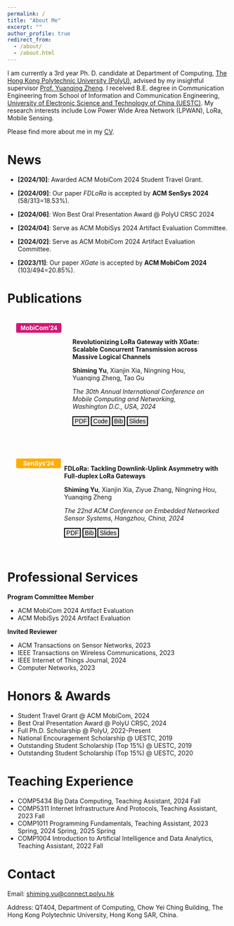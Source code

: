 ```yaml
---
permalink: /
title: "About Me"
excerpt: ""
author_profile: true
redirect_from: 
  - /about/
  - /about.html
---
```


I am currently a 3rd year Ph. D. candidate at Department of Computing, [The Hong Kong Polytechnic University (PolyU)](https://www.polyu.edu.hk/), advised by my insightful supervisor [Prof. Yuanqing Zheng](https://www4.comp.polyu.edu.hk/~csyqzheng/). I received B.E. degree in Communication Engineering from School of Information and Communication Engineering, [University of Electronic Science and Technology of China (UESTC)](https://en.uestc.edu.cn/). My research interests include Low Power Wide Area Network (LPWAN), LoRa, Mobile Sensing.

Please find more about me in my [CV](files/CV_Shiming.pdf).

News
======
* **[2024/10]**: Awarded ACM MobiCom 2024 Student Travel Grant.

* **[2024/09]**: Our paper *FDLoRa* is accepted by **ACM SenSys 2024** (58/313=18.53%).

* **[2024/06]**: Won Best Oral Presentation Award @ PolyU CRSC 2024

* **[2024/04]**: Serve as ACM MobiSys 2024 Artifact Evaluation Committee.

* **[2024/02]**: Serve as ACM MobiCom 2024 Artifact Evaluation Committee.

* **[2023/11]**: Our paper *XGate* is accepted by **ACM MobiCom 2024** (103/494=20.85%).

Publications
======

<div style="display: flex; border: 1px solid none; height: flex; margin: 0 0; position: relative;">
    <div style="width: 12%; background-color: none; padding: 20px;">
        <button type="button" onclick="location.href='https://www.sigmobile.org/mobicom/2024/';" style="font-size: 14px; background-color: #d31876; color: white; padding: 3px 10px; border-radius: 3px; border: none;"><b>MobiCom’24</b></button>
    </div>
    <div style="width: 2%; background-color: none; margin: 0 0;"></div>
    <div style="width: 80%; background-color: none; padding: 40px;">
        
<b>Revolutionizing LoRa Gateway with XGate: Scalable Concurrent Transmission across Massive Logical Channels</b><br>

<b>Shiming Yu</b>, Xianjin Xia, Ningning Hou, Yuanqing Zheng, Tao Gu<br>

<i>The 30th Annual International Conference on Mobile Computing and Networking, Washington D.C., USA, 2024</i><br>

<button type="button" onclick="location.href='https://xiaoming124.github.io/files/3636534.3649375.pdf';" style="font-size: 14px; background-color: none; color: default; padding: 1px 3px; border-radius: 0px; border: 2px solid black;">PDF</button>
<button type="button" onclick="location.href='https://github.com/xiaoming124/XGate';" style="font-size: 14px; background-color: none; color: default; padding: 1px 3px; border-radius: 0px; border: 2px solid black;">Code</button>
<button type="button" onclick="location.href='https://xiaoming124.github.io/files/acm_3636534.3649375.bib';" style="font-size: 14px; background-color: none; color: default; padding: 1px 3px; border-radius: 0px; border: 2px solid black;">Bib</button>
<button type="button" onclick="location.href='https://xiaoming124.github.io/files/XGate_MobiCom24_v2.key';" style="font-size: 14px; background-color: none; color: default; padding: 1px 3px; border-radius: 0px; border: 2px solid black;">Slides</button>
    </div>
</div>

<!-- <button type="button" onclick="location.href='https://www.sigmobile.org/mobicom/2024/';" style="font-size: 16px; background-color: #d31876; color: white; padding: 3px 4px; border-radius: 3px; border: none;"><b>MobiCom 2024</b></button> 
**Revolutionizing LoRa Gateway with XGate: Scalable Concurrent Transmission across Massive Logical Channels**

**Shiming Yu**, Xianjin Xia, Ningning Hou, Yuanqing Zheng, Tao Gu

*The 30th Annual International Conference on Mobile Computing and Networking, Washington D.C., USA, 2024*

  [[Paper](files/3636534.3649375.pdf)][[Codes](https://github.com/xiaoming124/XGate)][[Bib](files/acm_3636534.3649375.bib)][[Slides](files/XGate_MobiCom24_v2.key)] -->

<div style="display: flex; border: 1px solid none; height: flex; margin: 0 0; position: relative;">
    <div style="width: 12%; background-color: none; padding: 20px;">
        <button type="button" onclick="location.href='https://sensys.acm.org/2024/';" style="font-size: 14px; background-color: #feae00; color: white; padding: 3px 16px; border-radius: 3px; border: none;"><b>SenSys’24</b></button>
    </div>
    <div style="width: 2%; background-color: none; margin: 0 0;"></div>
    <div style="width: 80%; background-color: none; padding: 20px;">
        
<b>FDLoRa: Tackling Downlink-Uplink Asymmetry with Full-duplex LoRa Gateways</b><br>

<b>Shiming Yu</b>, Xianjin Xia, Ziyue Zhang, Ningning Hou, Yuanqing Zheng<br>

<i>The 22nd ACM Conference on Embedded Networked Sensor Systems, Hangzhou, China, 2024</i><br>

<button type="button" onclick="location.href='https://xiaoming124.github.io/files/sensys24-final205.pdf';" style="font-size: 14px; background-color: none; color: default; padding: 1px 3px; border-radius: 0px; border: 2px solid black;">PDF</button>
<button type="button" onclick="location.href='https://xiaoming124.github.io/files/acm_3666025.3699338.bib';" style="font-size: 14px; background-color: none; color: default; padding: 1px 3px; border-radius: 0px; border: 2px solid black;">Bib</button>
<button type="button" onclick="location.href='https://xiaoming124.github.io/files/FDLoRa_SenSys24.key';" style="font-size: 14px; background-color: none; color: default; padding: 1px 3px; border-radius: 0px; border: 2px solid black;">Slides</button>
    </div>
</div>

<!-- <button type="button" onclick="location.href='https://sensys.acm.org/2024/';" style="font-size: 16px; background-color: #feae00; color: white; padding: 3px 4px; border-radius: 3px; border: none;"><b>SenSys 2024</b></button> **FDLoRa: Tackling Downlink-Uplink Asymmetry with Full-duplex LoRa Gateways**

**Shiming Yu**, Xianjin Xia, Ziyue Zhang, Ningning Hou, Yuanqing Zheng

*The 22nd ACM Conference on Embedded Networked Sensor Systems, Hangzhou, China, 2024*

  [[Paper](files/sensys24-final205.pdf)][[Bib](files/acm_3666025.3699338.bib)][[Slides](files/FDLoRa_SenSys24.key)] -->

Professional Services
======
**Program Committee Member**
* ACM MobiCom 2024 Artifact Evaluation
* ACM MobiSys 2024 Artifact Evaluation

**Invited Reviewer**
* ACM Transactions on Sensor Networks, 2023
* IEEE Transactions on Wireless Communications, 2023
* IEEE Internet of Things Journal, 2024
* Computer Networks, 2023

Honors & Awards
======
* Student Travel Grant @ ACM MobiCom, 2024
* Best Oral Presentation Award @ PolyU CRSC, 2024
* Full Ph.D. Scholarship @ PolyU, 2022-Present
* National Encouragement Scholarship @ UESTC, 2019
* Outstanding Student Scholarship (Top 15%) @ UESTC, 2019
* Outstanding Student Scholarship (Top 15%) @ UESTC, 2020

Teaching Experience
======
* COMP5434 Big Data Computing, Teaching Assistant, 2024 Fall
* COMP5311 Internet Infrastructure And Protocols, Teaching Assistant, 2023 Fall
* COMP1011 Programming Fundamentals, Teaching Assistant, 2023 Spring, 2024 Spring, 2025 Spring
* COMP1004 Introduction to Artificial Intelligence and Data Analytics, Teaching Assistant, 2022 Fall

Contact
======
Email: shiming.yu@connect.polyu.hk

Address: QT404, Department of Computing, Chow Yei Ching Building, The Hong Kong Polytechnic University, Hong Kong SAR, China.